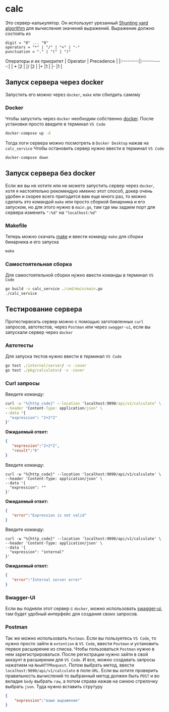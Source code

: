 # calc
Это сервер-калькулятор. Он использует урезанный [Shunting yard algorithm](https://en.wikipedia.org/wiki/Shunting_yard_algorithm) для вычисления значений выражений. 
Выражение должно состоять из
```
digit = "0" ... "9" 
operators = "*" | "/" | "+" | "-" 
punctuation = "." | "(" | ")" 
```
Операторы и их приоритет
| Operator | Precedence |
|:--------:|:----------:|
| *        |2           |
|/         |2           |
|+         |1           |
|-         |1           |
## Запуск сервера через docker
Запустить его можно через `docker`, `make` или сбилдить самому
### Docker
Чтобы запустить через `docker` необходим собственно [docker](https://docs.docker.com/compose/install/). После установки просто введите в терминал `VS Code`
```cmd
docker-compose up -d
```
Тогда логи сервера можно посмотреть в `Docker Desktop` нажав на `calc_service`
Чтобы остановить сервер нужно ввести в терминал `VS Code`
```cmd
docker-compose down
```
## Запуск сервера без docker
Если же вы не хотите или не можете запустить сервер через `docker`, хотя я настоятельно рекомендую именно этот способ, докер очень удобен и скорее всего пригодится вам еще много раз, то можно сделать это командой `make` или просто сборкой бинарника и его запуском, но для этого нужно в `main.go`, там где мы задаем порт для сервера изменить `":%d"` на `"localhost:%d"`  
### Makefile
Теперь можно скачать [make](https://stackoverflow.com/questions/32127524/how-to-install-and-use-make-in-windows) и ввести команду `make` для сборки бинарника и его запуска
```cmd
make
``` 
### Самостоятельная сборка
Для самостоятельной сборки нужно ввести команды в терминал `VS Code`
```cmd
go build -o calc_service ./cmd/main/main.go
./calc_service
```
## Тестирование сервера
Протестирвоать сервер можно с помощью заготовленных `curl` запросов, автотестов, через `Postman` или через `swagger-ui`, если вы запускали сервер через `docker`
### Автотесты 
Для запуска тестов нужно ввести в терминал `VS Code`
```cmd
go test ./internal/server/ -v -cover
go test ./pkg/calculator/ -v -cover
```
### Curl запросы
Введите команду:
```cmd
curl -w "%{http_code}" --location 'localhost:9090/api/v1/calculate' \
--header 'Content-Type: application/json' \
--data '{
  "expression": "2+2*2"
}'
```
**Ожидаемый ответ:**
```json
{
   "expression":"2+2*2",
   "result":"6"
}
```
Введите команду:
```
curl -w "%{http_code}" --location 'localhost:9090/api/v1/calculate' \
--header 'Content-Type: application/json' \
--data '{
  "expression": ""
}'
```
**Ожидаемый ответ:**
```json
{
   "error":"Expression is not valid"
}
```
Введите команду:
```
curl -w "%{http_code}" --location 'localhost:9090/api/v1/calculate' \
--header 'Content-Type: application/json' \
--data '{
  "expression": "internal"
}'
```
**Ожидаемый ответ:**
```json
{
   "error":"Internal server error"
}
```
### Swagger-UI
Если вы подняли этот сервер с `docker`, можно использовать [swagger-ui](http://localhost:8085/), там будет удобный интерфейс для создания своих запросов. 
### Postman
Так же можно использовать `Postman`. Если вы пользуетесь `VS Code`, то нужно просто зайти в `extention` в `VS Code`, ввести `Postman` и установить первое расширение из списка. Чтобы пользоваться `Postman` нужно в нем зарегистрироваться. После регистрации нужно зайти в свой аккаунт в расширении для `VS Code`. И все, можно создавать запросы нажатием на `NewHTTPRequest`. Потом выбрать метод, ввести `localhost:9090/api/v1/calculate` в поле `URL`. Если вы хотите проверить правильность вычислений то выбранный метод должен быть `POST` и  во вкладке `body` выбрать `raw`, а потом справа нажав на синюю стрелочку выбрать `json`. Туда нужно вставить струтуру
```json
{  
    "expression":"ваше выражение"  
}  
```






